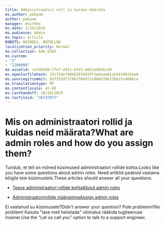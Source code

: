 ```yaml
---
title: Administraatori roll ja kuidas määrata
ms.author: pebaum
author: pebaum
manager: mnirkhe
ms.date: 2/24/2018
ms.audience: Admin
ms.topic: article
ROBOTS: NOINDEX, NOFOLLOW
localization_priority: Normal
ms.collection: Adm_O365
ms.custom:
- "2"
- "1200008"
ms.assetid: ca7d439d-ffe7-4351-bfd1-b022e4056138
ms.openlocfilehash: 151f2def68b53838929f1ebeaa61a24439815aa0
ms.sourcegitcommit: 037331d71f06750d972c0b6278b23bb15c4806ca
ms.translationtype: MT
ms.contentlocale: et-EE
ms.lasthandoff: 10/18/2019
ms.locfileid: "36737077"
---
```

# <a name="what-are-admin-roles-and-how-do-you-assign-them"></a><span data-ttu-id="40426-102">Mis on administraatori rollid ja kuidas neid määrata?</span><span class="sxs-lookup"><span data-stu-id="40426-102">What are admin roles and how do you assign them?</span></span>

<span data-ttu-id="40426-103">Tundub, et teil on mõned küsimused administraatori rollide kohta.</span><span class="sxs-lookup"><span data-stu-id="40426-103">Looks like you have some questions about admin roles.</span></span> <span data-ttu-id="40426-104">Need artiklid peaksid vastama kõigile teie küsimustele.</span><span class="sxs-lookup"><span data-stu-id="40426-104">These articles should answer all your questions.</span></span>
  
- [<span data-ttu-id="40426-105">Teave administraatori rollide kohta</span><span class="sxs-lookup"><span data-stu-id="40426-105">About admin roles</span></span>](https://docs.microsoft.com/office365/admin/add-users/about-admin-roles)

- [<span data-ttu-id="40426-106">Administraatorirollide määramine</span><span class="sxs-lookup"><span data-stu-id="40426-106">Assign admin roles</span></span>](https://docs.microsoft.com/office365/admin/add-users/assign-admin-roles)

<span data-ttu-id="40426-107">Ei vastanud su küsimusele?</span><span class="sxs-lookup"><span data-stu-id="40426-107">Didn't answer your question?</span></span> <span data-ttu-id="40426-108">Pole probleemi!</span><span class="sxs-lookup"><span data-stu-id="40426-108">No problem!</span></span> <span data-ttu-id="40426-109">Kasuta "lase meil helistada" võimalus rääkida tugiteenuse insener.</span><span class="sxs-lookup"><span data-stu-id="40426-109">Use the "Let us call you" option to talk to a support engineer.</span></span>
  